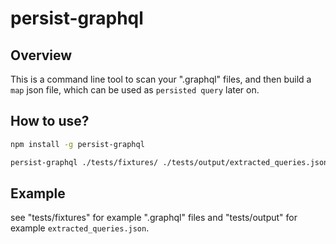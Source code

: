 # persist-graphql

## Overview

This is a command line tool to scan your ".graphql" files, and then build a `map` json file, which can be used as `persisted query` later on.

## How to use?

```bash
npm install -g persist-graphql

persist-graphql ./tests/fixtures/ ./tests/output/extracted_queries.json
```

## Example

see "tests/fixtures" for example ".graphql" files and "tests/output" for example `extracted_queries.json`.
